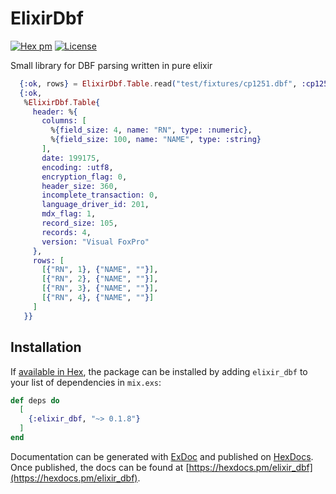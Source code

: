 # ElixirDbf

[![Hex pm](https://img.shields.io/hexpm/v/elixir_dbf.svg?style=flat)](https://hex.pm/packages/elixir_dbf)
[![License](https://img.shields.io/badge/License-MIT-blue.svg)](https://opensource.org/licenses/MIT)

Small library for DBF parsing written in pure elixir

```elixir
  {:ok, rows} = ElixirDbf.Table.read("test/fixtures/cp1251.dbf", :cp1251)
  {:ok,
   %ElixirDbf.Table{
     header: %{
       columns: [
         %{field_size: 4, name: "RN", type: :numeric},
         %{field_size: 100, name: "NAME", type: :string}
       ],
       date: 199175,
       encoding: :utf8,
       encryption_flag: 0,
       header_size: 360,
       incomplete_transaction: 0,
       language_driver_id: 201,
       mdx_flag: 1,
       record_size: 105,
       records: 4,
       version: "Visual FoxPro"
     },
     rows: [
       [{"RN", 1}, {"NAME", ""}],
       [{"RN", 2}, {"NAME", ""}],
       [{"RN", 3}, {"NAME", ""}],
       [{"RN", 4}, {"NAME", ""}]
     ]
   }}
```

## Installation

If [available in Hex](https://hex.pm/docs/publish), the package can be installed
by adding `elixir_dbf` to your list of dependencies in `mix.exs`:

```elixir
def deps do
  [
    {:elixir_dbf, "~> 0.1.8"}
  ]
end
```

Documentation can be generated with [ExDoc](https://github.com/elixir-lang/ex_doc)
and published on [HexDocs](https://hexdocs.pm). Once published, the docs can
be found at [https://hexdocs.pm/elixir_dbf](https://hexdocs.pm/elixir_dbf).

